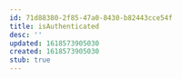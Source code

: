 ```yaml
---
id: 71d88380-2f85-47a0-8430-b82443cce54f
title: isAuthenticated
desc: ''
updated: 1618573905030
created: 1618573905030
stub: true
---
```


